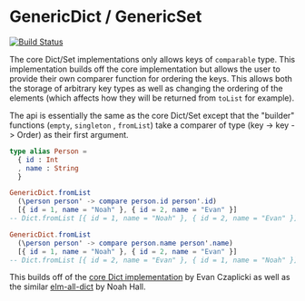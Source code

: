 # GenericDict / GenericSet

[![Build Status](https://travis-ci.org/robertjlooby/elm-generic-dict.svg?branch=master)](https://travis-ci.org/robertjlooby/elm-generic-dict)

The core Dict/Set implementations only allows keys of `comparable` type. This
implementation builds off the core implementation but allows the user to
provide their own comparer function for ordering the keys. This allows both the
storage of arbitrary key types as well as changing the ordering of the elements
(which affects how they will be returned from `toList` for example).

The api is essentially the same as the core Dict/Set except that the "builder"
functions (`empty`, `singleton` , `fromList`) take a comparer of type
(key -> key -> Order) as their first argument.

```elm
type alias Person =
  { id : Int
  , name : String
  }

GenericDict.fromList
  (\person person' -> compare person.id person'.id)
  [{ id = 1, name = "Noah" }, { id = 2, name = "Evan" }]
-- Dict.fromList [{ id = 1, name = "Noah" }, { id = 2, name = "Evan" }]

GenericDict.fromList
  (\person person' -> compare person.name person'.name)
  [{ id = 1, name = "Noah" }, { id = 2, name = "Evan" }]
-- Dict.fromList [{ id = 2, name = "Evan" }, { id = 1, name = "Noah" }]
```

This builds off of the
[core Dict implementation](https://github.com/elm-lang/core/tree/3.0.0)
by Evan Czaplicki as well as the similar
[elm-all-dict](https://github.com/eeue56/elm-all-dict) by Noah Hall.
